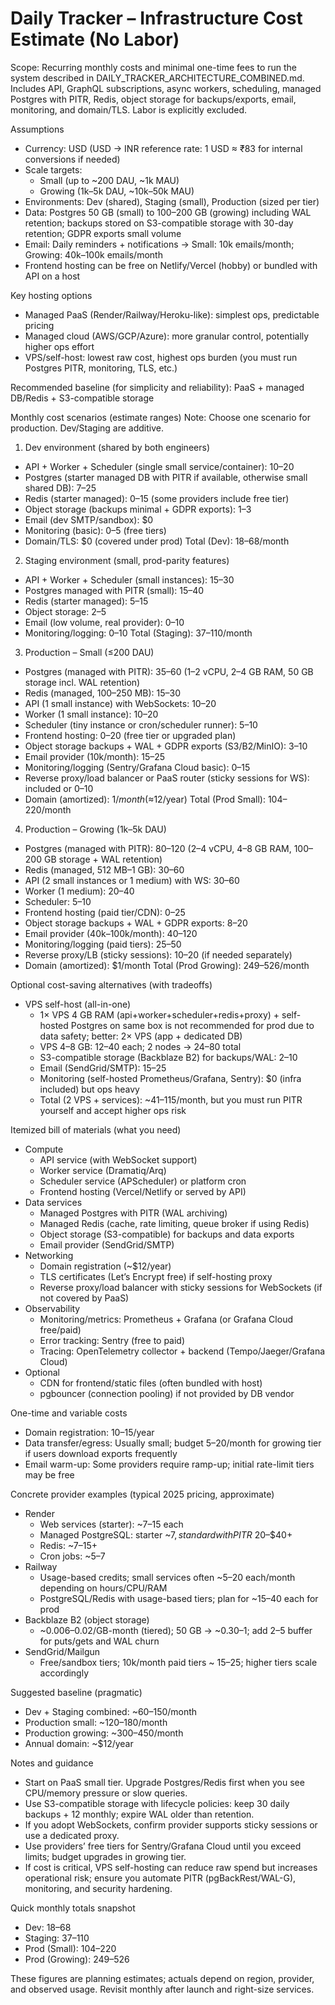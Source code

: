 # Daily Tracker – Infrastructure Cost Estimate (No Labor)

Scope: Recurring monthly costs and minimal one-time fees to run the system described in DAILY_TRACKER_ARCHITECTURE_COMBINED.md. Includes API, GraphQL subscriptions, async workers, scheduling, managed Postgres with PITR, Redis, object storage for backups/exports, email, monitoring, and domain/TLS. Labor is explicitly excluded.

Assumptions
- Currency: USD (USD → INR reference rate: 1 USD ≈ ₹83 for internal conversions if needed)
- Scale targets:
  - Small (up to ~200 DAU, ~1k MAU)
  - Growing (1k–5k DAU, ~10k–50k MAU)
- Environments: Dev (shared), Staging (small), Production (sized per tier)
- Data: Postgres 50 GB (small) to 100–200 GB (growing) including WAL retention; backups stored on S3-compatible storage with 30-day retention; GDPR exports small volume
- Email: Daily reminders + notifications → Small: 10k emails/month; Growing: 40k–100k emails/month
- Frontend hosting can be free on Netlify/Vercel (hobby) or bundled with API on a host

Key hosting options
- Managed PaaS (Render/Railway/Heroku-like): simplest ops, predictable pricing
- Managed cloud (AWS/GCP/Azure): more granular control, potentially higher ops effort
- VPS/self-host: lowest raw cost, highest ops burden (you must run Postgres PITR, monitoring, TLS, etc.)

Recommended baseline (for simplicity and reliability): PaaS + managed DB/Redis + S3-compatible storage

Monthly cost scenarios (estimate ranges)
Note: Choose one scenario for production. Dev/Staging are additive.

1) Dev environment (shared by both engineers)
- API + Worker + Scheduler (single small service/container): $10–$20
- Postgres (starter managed DB with PITR if available, otherwise small shared DB): $7–$25
- Redis (starter managed): $0–$15 (some providers include free tier)
- Object storage (backups minimal + GDPR exports): $1–$3
- Email (dev SMTP/sandbox): $0
- Monitoring (basic): $0–$5 (free tiers)
- Domain/TLS: $0 (covered under prod)
Total (Dev): $18–$68/month

2) Staging environment (small, prod-parity features)
- API + Worker + Scheduler (small instances): $15–$30
- Postgres managed with PITR (small): $15–$40
- Redis (starter managed): $5–$15
- Object storage: $2–$5
- Email (low volume, real provider): $0–$10
- Monitoring/logging: $0–$10
Total (Staging): $37–$110/month

3) Production – Small (≤200 DAU)
- Postgres (managed with PITR): $35–$60 (1–2 vCPU, 2–4 GB RAM, 50 GB storage incl. WAL retention)
- Redis (managed, 100–250 MB): $15–$30
- API (1 small instance) with WebSockets: $10–$20
- Worker (1 small instance): $10–$20
- Scheduler (tiny instance or cron/scheduler runner): $5–$10
- Frontend hosting: $0–$20 (free tier or upgraded plan)
- Object storage backups + WAL + GDPR exports (S3/B2/MinIO): $3–$10
- Email provider (10k/month): $15–$25
- Monitoring/logging (Sentry/Grafana Cloud basic): $0–$15
- Reverse proxy/load balancer or PaaS router (sticky sessions for WS): included or $0–$10
- Domain (amortized): $1/month (≈$12/year)
Total (Prod Small): $104–$220/month

4) Production – Growing (1k–5k DAU)
- Postgres (managed with PITR): $80–$120 (2–4 vCPU, 4–8 GB RAM, 100–200 GB storage + WAL retention)
- Redis (managed, 512 MB–1 GB): $30–$60
- API (2 small instances or 1 medium) with WS: $30–$60
- Worker (1 medium): $20–$40
- Scheduler: $5–$10
- Frontend hosting (paid tier/CDN): $0–$25
- Object storage backups + WAL + GDPR exports: $8–$20
- Email provider (40k–100k/month): $40–$120
- Monitoring/logging (paid tiers): $25–$50
- Reverse proxy/LB (sticky sessions): $10–$20 (if needed separately)
- Domain (amortized): $1/month
Total (Prod Growing): $249–$526/month

Optional cost-saving alternatives (with tradeoffs)
- VPS self-host (all-in-one)
  - 1× VPS 4 GB RAM (api+worker+scheduler+redis+proxy) + self-hosted Postgres on same box is not recommended for prod due to data safety; better: 2× VPS (app + dedicated DB)
  - VPS 4–8 GB: $12–$40 each; 2 nodes → $24–$80 total
  - S3-compatible storage (Backblaze B2) for backups/WAL: $2–$10
  - Email (SendGrid/SMTP): $15–$25
  - Monitoring (self-hosted Prometheus/Grafana, Sentry): $0 (infra included) but ops heavy
  - Total (2 VPS + services): ~$41–$115/month, but you must run PITR yourself and accept higher ops risk

Itemized bill of materials (what you need)
- Compute
  - API service (with WebSocket support)
  - Worker service (Dramatiq/Arq)
  - Scheduler service (APScheduler) or platform cron
  - Frontend hosting (Vercel/Netlify or served by API)
- Data services
  - Managed Postgres with PITR (WAL archiving)
  - Managed Redis (cache, rate limiting, queue broker if using Redis)
  - Object storage (S3-compatible) for backups and data exports
  - Email provider (SendGrid/SMTP)
- Networking
  - Domain registration (~$12/year)
  - TLS certificates (Let’s Encrypt free) if self-hosting proxy
  - Reverse proxy/load balancer with sticky sessions for WebSockets (if not covered by PaaS)
- Observability
  - Monitoring/metrics: Prometheus + Grafana (or Grafana Cloud free/paid)
  - Error tracking: Sentry (free to paid)
  - Tracing: OpenTelemetry collector + backend (Tempo/Jaeger/Grafana Cloud)
- Optional
  - CDN for frontend/static files (often bundled with host)
  - pgbouncer (connection pooling) if not provided by DB vendor

One-time and variable costs
- Domain registration: $10–$15/year
- Data transfer/egress: Usually small; budget $5–$20/month for growing tier if users download exports frequently
- Email warm-up: Some providers require ramp-up; initial rate-limit tiers may be free

Concrete provider examples (typical 2025 pricing, approximate)
- Render
  - Web services (starter): ~$7–$15 each
  - Managed PostgreSQL: starter ~$7, standard with PITR ~$20–$40+
  - Redis: ~$7–$15+
  - Cron jobs: ~$5–$7
- Railway
  - Usage-based credits; small services often ~$5–$20 each/month depending on hours/CPU/RAM
  - PostgreSQL/Redis with usage-based tiers; plan for ~$15–$40 each for prod
- Backblaze B2 (object storage)
  - ~$0.006–$0.02/GB-month (tiered); 50 GB → ~$0.30–$1; add $2–$5 buffer for puts/gets and WAL churn
- SendGrid/Mailgun
  - Free/sandbox tiers; 10k/month paid tiers ~ $15–$25; higher tiers scale accordingly

Suggested baseline (pragmatic)
- Dev + Staging combined: ~$60–$150/month
- Production small: ~$120–$180/month
- Production growing: ~$300–$450/month
- Annual domain: ~$12/year

Notes and guidance
- Start on PaaS small tier. Upgrade Postgres/Redis first when you see CPU/memory pressure or slow queries.
- Use S3-compatible storage with lifecycle policies: keep 30 daily backups + 12 monthly; expire WAL older than retention.
- If you adopt WebSockets, confirm provider supports sticky sessions or use a dedicated proxy.
- Use providers’ free tiers for Sentry/Grafana Cloud until you exceed limits; budget upgrades in growing tier.
- If cost is critical, VPS self-hosting can reduce raw spend but increases operational risk; ensure you automate PITR (pgBackRest/WAL-G), monitoring, and security hardening.

Quick monthly totals snapshot
- Dev: $18–$68
- Staging: $37–$110
- Prod (Small): $104–$220
- Prod (Growing): $249–$526

These figures are planning estimates; actuals depend on region, provider, and observed usage. Revisit monthly after launch and right-size services.
